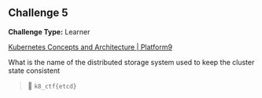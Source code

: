 ## Challenge 5

**Challenge Type:** Learner

[Kubernetes Concepts and Architecture | Platform9](https://platform9.com/blog/kubernetes-enterprise-chapter-2-kubernetes-architecture-concepts/)

What is the name of the distributed storage system used to keep the cluster state consistent

> 🏁 `k8_ctf{etcd}`

